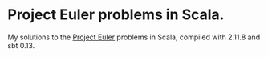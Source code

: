 Project Euler problems in Scala.
================================

My solutions to the [Project Euler](https://projecteuler.net/) problems in Scala, compiled with 2.11.8 and sbt 0.13.

